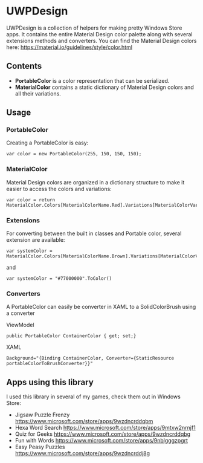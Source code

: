 # UWPDesign

UWPDesign is a collection of helpers for making pretty Windows Store apps.
It contains the entire Material Design color palette along with several extensions methods and converters.
You can find the Material Design colors here: https://material.io/guidelines/style/color.html

## Contents

* **PortableColor** is a color representation that can be serialized.
* **MaterialColor** contains a static dictionary of Material Design colors and all their variations.

## Usage

### PortableColor
Creating a PortableColor is easy:
```
var color = new PortableColor(255, 150, 150, 150);
```

### MaterialColor

Material Design colors are organized in a dictionary structure to make it easier to access the colors and variations:

```
var color = return MaterialColor.Colors[MaterialColorName.Red].Variations[MaterialColorVariation.Variation700];
```

### Extensions
For converting between the built in classes and Portable color, several extension are available:

```
var systemColor = MaterialColor.Colors[MaterialColorName.Brown].Variations[MaterialColorVariation.Variation50].ToColor()
```
and
```
var systemColor = "#77000000".ToColor()
```

### Converters

A PortableColor can easily be converter in XAML to a SolidColorBrush using a converter

ViewModel
```
public PortableColor ContainerColor { get; set;}
```

XAML
```
Background="{Binding ContainerColor, Converter={StaticResource portableColorToBrushConverter}}"
```

## Apps using this library

I used this library in several of my games, check them out in Windows Store:

* Jigsaw Puzzle Frenzy https://www.microsoft.com/store/apps/9wzdncrddqbm
* Hexa Word Search https://www.microsoft.com/store/apps/9mtxw2nrnjf1
* Quiz for Geeks https://www.microsoft.com/store/apps/9wzdncrddqbg
* Fun with Words https://www.microsoft.com/store/apps/9nblgggzpgrt
* Easy Peasy Puzzles https://www.microsoft.com/store/apps/9wzdncrddj8g